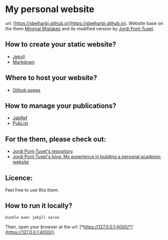# My personal website
url: [https://sbelharbi.github.io](https://sbelharbi.github.io). 
Website base on the them
[Minimal Mistakes](https://mmistakes.github.io/minimal-mistakes) and its modified
version by [Jordi Pont-Tuset](https://github.com/jponttuset/jponttuset.github.io).

## How to create your static website?
* [Jekyll](https://jekyllrb.com/)
* [Markdown](https://daringfireball.net/projects/markdown/)

## Where to host your website?
* [Github pages](https://pages.github.com/)

## How to manage your publications?
* [JabRef](https://www.jabref.org/)
* [PubList](https://txn.name/publist.html)

## For the them, please check out:
* [Jordi Pont-Tuset's repository](https://github.com/jponttuset/jponttuset.github.io).
* [Jordi Pont-Tuset's blog: My experience in building a personal academic website](https://jponttuset.cat/building-an-academic-website/)

## Licence:
Feel free to use this them.

## How to run it locally?
```
bundle exec jekyll serve
```
Then, open your browser at the url: [*https://127.0.0.1:4000/*](https://127.0.0.1:4000/).

[comment]: # (how to change publist commands: https://github.com/jppazmin/bibsonomy-social-references/tree/master/bibsonomy/bibsonomy-layout/src/main/java/org/bibsonomy/layout/jabref/publist-en)
